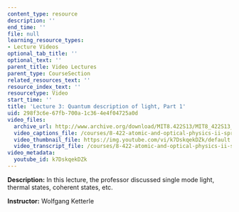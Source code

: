 ```yaml
---
content_type: resource
description: ''
end_time: ''
file: null
learning_resource_types:
- Lecture Videos
optional_tab_title: ''
optional_text: ''
parent_title: Video Lectures
parent_type: CourseSection
related_resources_text: ''
resource_index_text: ''
resourcetype: Video
start_time: ''
title: 'Lecture 3: Quantum description of light, Part 1'
uid: 298f3c6e-67fb-700a-1c36-4e4f04725a0d
video_files:
  archive_url: http://www.archive.org/download/MIT8.422S13/MIT8_422S13_lec03-1_300k.mp4
  video_captions_file: /courses/8-422-atomic-and-optical-physics-ii-spring-2013/fa5efcf71d2b5aa1bd97471bf54c38bd_k7DskqekDZk.vtt
  video_thumbnail_file: https://img.youtube.com/vi/k7DskqekDZk/default.jpg
  video_transcript_file: /courses/8-422-atomic-and-optical-physics-ii-spring-2013/003d259d61b686b5152cc6c772328c88_k7DskqekDZk.pdf
video_metadata:
  youtube_id: k7DskqekDZk
---
```


**Description:** In this lecture, the professor discussed single mode light, thermal states, coherent states, etc.

**Instructor:** Wolfgang Ketterle
